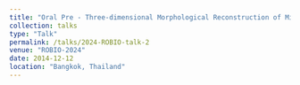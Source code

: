 ```yaml
---
title: "Oral Pre - Three-dimensional Morphological Reconstruction of Millimeter-Scale Soft Continuum Robots based on Dual-Stereo-Vision"
collection: talks
type: "Talk"
permalink: /talks/2024-ROBIO-talk-2
venue: "ROBIO-2024"
date: 2014-12-12
location: "Bangkok, Thailand"
---
```

